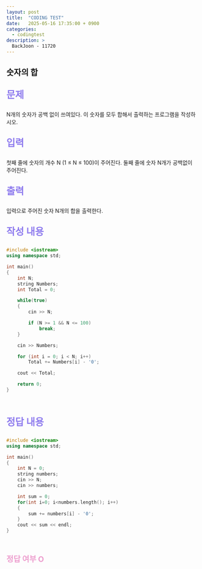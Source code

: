 ```yaml
---
layout: post
title:  "CODING TEST"
date:   2025-05-16 17:35:00 + 0900
categories:
  - codingtest
description: >
  BackJoon - 11720
---
```

## 숫자의 합

<p style = "color:#8f7cee; font-size:25px; font-weight:bold">
문제
</p>
N개의 숫자가 공백 없이 쓰여있다. 이 숫자를 모두 합해서 출력하는 프로그램을 작성하시오.

<br/>

<p style = "color:#8f7cee; font-size:25px; font-weight:bold">
입력
</p>
첫째 줄에 숫자의 개수 N (1 ≤ N ≤ 100)이 주어진다. 둘째 줄에 숫자 N개가 공백없이 주어진다.

<br/>

<p style = "color:#8f7cee; font-size:25px; font-weight:bold">
출력
</p>
입력으로 주어진 숫자 N개의 합을 출력한다.

<br/>

<p style = "color:#8f7cee; font-size:25px; font-weight:bold">
작성 내용
</p>

```C++
#include <iostream>
using namespace std;

int main()
{
	int N;
	string Numbers;
	int Total = 0;

	while(true)
	{
		cin >> N;

		if (N >= 1 && N <= 100)
			break;
	}

	cin >> Numbers;

	for (int i = 0; i < N; i++)
		Total += Numbers[i] - '0';

	cout << Total;

	return 0;
}
```

<br/>

<p style = "color:#8f7cee; font-size:25px; font-weight:bold">
정답 내용
</p>

```C++
#include <iostream>
using namespace std;

int main()
{
	int N = 0; 
	string numbers;
	cin >> N;
	cin >> numbers;

	int sum = 0;
	for(int i=0; i<numbers.length(); i++)
	{
		sum += numbers[i] - '0';
	}
	cout << sum << endl;
}
```

<br/>

<p style = "color:#ed9ece; font-size:20px; font-weight:bold">
정답 여부 O
</p>
